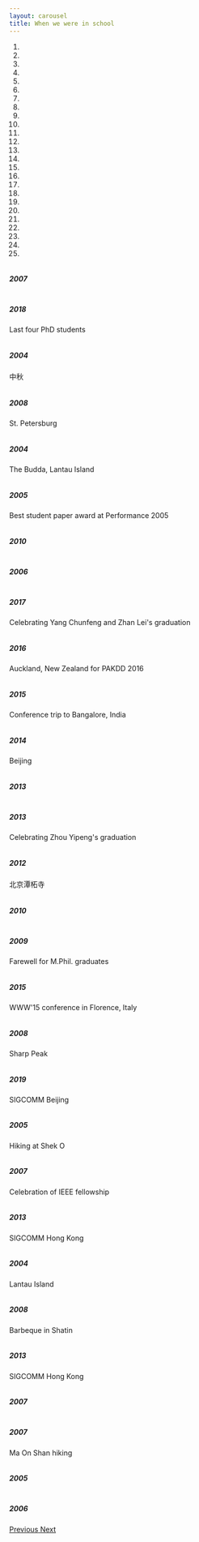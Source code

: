 ```yaml
---
layout: carousel
title: When we were in school
---
```


<div id="carouselExampleIndicators" class="carousel slide" data-ride="carousel">
  <ol class="carousel-indicators">
    <li data-target="#carouselExampleIndicators" data-slide-to="0" class="active"></li>
    <li data-target="#carouselExampleIndicators" data-slide-to="1"></li>
    <li data-target="#carouselExampleIndicators" data-slide-to="2"></li>
    <li data-target="#carouselExampleIndicators" data-slide-to="3"></li>
    <li data-target="#carouselExampleIndicators" data-slide-to="4"></li>
    <li data-target="#carouselExampleIndicators" data-slide-to="5"></li>
    <li data-target="#carouselExampleIndicators" data-slide-to="7"></li>
    <li data-target="#carouselExampleIndicators" data-slide-to="8"></li>
    <li data-target="#carouselExampleIndicators" data-slide-to="9"></li>
    <li data-target="#carouselExampleIndicators" data-slide-to="10"></li>
    <li data-target="#carouselExampleIndicators" data-slide-to="11"></li>
    <li data-target="#carouselExampleIndicators" data-slide-to="12"></li>
    <li data-target="#carouselExampleIndicators" data-slide-to="13"></li>
    <li data-target="#carouselExampleIndicators" data-slide-to="14"></li>
    <li data-target="#carouselExampleIndicators" data-slide-to="15"></li>
    <li data-target="#carouselExampleIndicators" data-slide-to="16"></li>
    <li data-target="#carouselExampleIndicators" data-slide-to="17"></li>
    <li data-target="#carouselExampleIndicators" data-slide-to="18"></li>
    <li data-target="#carouselExampleIndicators" data-slide-to="19"></li>
    <li data-target="#carouselExampleIndicators" data-slide-to="20"></li>
    <li data-target="#carouselExampleIndicators" data-slide-to="21"></li>
    <li data-target="#carouselExampleIndicators" data-slide-to="22"></li>
    <li data-target="#carouselExampleIndicators" data-slide-to="23"></li>
    <li data-target="#carouselExampleIndicators" data-slide-to="24"></li>
    <li data-target="#carouselExampleIndicators" data-slide-to="25"></li>
  </ol>
  <div class="carousel-inner">
    <div class="carousel-item active">
      <img class="d-block w-100" src="images/2007_hongkong_qianwang.jpeg" alt="">
	  <div class="carousel-caption d-none d-md-block">
		<h5>2007</h5>
	  </div>
    </div>
    <div class="carousel-item">
      <img class="d-block w-100" src="images/394f84e165dc2a85d0973904d8fdcd0.jpg" alt="">
	  <div class="carousel-caption d-none d-md-block">
		<h5>2018</h5>
		<p>Last four PhD students</p>
      </div>
    </div>
    <div class="carousel-item">
      <img class="d-block w-100" src="images/200409_CUHK-midautumn.jpg" alt="">
	  <div class="carousel-caption d-none d-md-block">
		<h5>2004</h5>
		<p>中秋</p>
	  </div>
    </div>
    <div class="carousel-item">
      <img class="d-block w-100" src="images/2008_st.petersburg_qianwang.jpeg" alt="">
	  <div class="carousel-caption d-none d-md-block">
		<h5>2008</h5>
		<p>St. Petersburg</p>
      </div>
    </div>
    <div class="carousel-item">
      <img class="d-block w-100" src="images/200411_hongkong_dayushan2_yanhu.jpeg" alt="">
	  <div class="carousel-caption d-none d-md-block">
		<h5>2004</h5>
		<p>The Budda, Lantau Island</p>
      </div>
    </div>
    <div class="carousel-item">
      <img class="d-block w-100" src="images/200510_France_JuanLesPins_joejiang.jpg" alt="">
	  <div class="carousel-caption d-none d-md-block">
		<h5>2005</h5>
		<p>Best student paper award at Performance 2005</p>
      </div>
    </div>
    <div class="carousel-item">
      <img class="d-block w-100" src="images/201010_HK_JianLiu.JPG" alt="">
	  <div class="carousel-caption d-none d-md-block">
		<h5>2010</h5>
      </div>
    </div>
    <div class="carousel-item">
      <img class="d-block w-100" src="images/200607_CUHKgroup.jpeg" alt="">
	  <div class="carousel-caption d-none d-md-block">
		<h5>2006</h5>
      </div>
    </div>
    <div class="carousel-item">
      <img class="d-block w-100" src="images/201711_graduation_dinner_of_YANG_Chunfeng.jpeg" alt="">
	  <div class="carousel-caption d-none d-md-block">
		<h5>2017</h5>
		<p>Celebrating Yang Chunfeng and Zhan Lei's graduation</p>
      </div>
    </div>
    <div class="carousel-item">
      <img class="d-block w-100" src="images/201604_Auckland.jpg" alt="">
	  <div class="carousel-caption d-none d-md-block">
		<h5>2016</h5>
		<p>Auckland, New Zealand for PAKDD 2016</p>
      </div>
    </div>
    <div class="carousel-item">
      <img class="d-block w-100" src="images/201501_India.jpeg" alt="">
	  <div class="carousel-caption d-none d-md-block">
		<h5>2015</h5>
		<p>Conference trip to Bangalore, India</p>
      </div>
    </div>
    <div class="carousel-item">
      <img class="d-block w-100" src="images/201411_Beijing_Jessie2.jpg" alt="">
	  <div class="carousel-caption d-none d-md-block">
		<h5>2014</h5>
		<p>Beijing</p>
      </div>
    </div>
    <div class="carousel-item">
      <img class="d-block w-100" src="images/201312_CUHK_dahmings_office.jpeg" alt="">
	  <div class="carousel-caption d-none d-md-block">
		<h5>2013</h5>
      </div>
    </div>
    <div class="carousel-item">
      <img class="d-block w-100" src="images/201309_graduation_dinner_of_ZHOU_Yipeng.jpeg" alt="">
	  <div class="carousel-caption d-none d-md-block">
		<h5>2013</h5>
		<p>Celebrating Zhou Yipeng's graduation</p>
      </div>
    </div>
    <div class="carousel-item">
      <img class="d-block w-100" src="images/201210_Beijing.jpg" alt="">
	  <div class="carousel-caption d-none d-md-block">
		<h5>2012</h5>
		<p>北京潭柘寺</p>
      </div>
    </div>
    <div class="carousel-item">
      <img class="d-block w-100" src="images/201006_HK_JianLIU.JPG" alt="">
	  <div class="carousel-caption d-none d-md-block">
		<h5>2010</h5>
      </div>
    </div>
    <div class="carousel-item">
      <img class="d-block w-100" src="images/2009_shenzhen_qianwang.jpeg" alt="">
	  <div class="carousel-caption d-none d-md-block">
		<h5>2009</h5>
		<p>Farewell for M.Phil. graduates</p>
      </div>
    </div>
    <div class="carousel-item">
      <img class="d-block w-100" src="images/2015_italy.jpg" alt="">
	  <div class="carousel-caption d-none d-md-block">
		<h5>2015</h5>
		<p>WWW'15 conference in Florence, Italy</p>
      </div>
    </div>
    <div class="carousel-item">
      <img class="d-block w-100" src="images/2008_hongkong_qianwang.jpeg" alt="">
	  <div class="carousel-caption d-none d-md-block">
		<h5>2008</h5>
		<p>Sharp Peak</p>
      </div>
    </div>
    <div class="carousel-item">
      <img class="d-block w-100" src="images/201909-sigcomm.jpg" alt="">
	  <div class="carousel-caption d-none d-md-block">
		<h5>2019</h5>
		<p>SIGCOMM Beijing</p>
      </div>
    </div>
    <div class="carousel-item">
      <img class="d-block w-100" src="images/2005-sheko.jpg" alt="">
	  <div class="carousel-caption d-none d-md-block">
		<h5>2005</h5>
		<p>Hiking at Shek O</p>
      </div>
    </div>
    <div class="carousel-item">
      <img class="d-block w-100" src="images/200712_CUHK_celebration2_yanhu.JPG" alt="">
	  <div class="carousel-caption d-none d-md-block">
		<h5>2007</h5>
		<p>Celebration of IEEE fellowship</p>
      </div>
    </div>
    <div class="carousel-item">
      <img class="d-block w-100" src="images/2013-SIGCOMM.jpg" alt="">
	  <div class="carousel-caption d-none d-md-block">
		<h5>2013</h5>
		<p>SIGCOMM Hong Kong</p>
      </div>
    </div>
    <div class="carousel-item">
      <img class="d-block w-100" src="images/200411_HongKong_LantauIsland_joejiang.JPG" alt="">
	  <div class="carousel-caption d-none d-md-block">
		<h5>2004</h5>
		<p>Lantau Island</p>
      </div>
    </div>
    <div class="carousel-item">
      <img class="d-block w-100" src="images/IMG_4680.JPG" alt="">
	  <div class="carousel-caption d-none d-md-block">
		<h5>2008</h5>
		<p>Barbeque in Shatin</p>
      </div>
    </div>
    <div class="carousel-item">
      <img class="d-block w-100" src="images/IMG_3462.jpeg" alt="">
	  <div class="carousel-caption d-none d-md-block">
		<h5>2013</h5>
		<p>SIGCOMM Hong Kong</p>
      </div>
    </div>
    <div class="carousel-item">
      <img class="d-block w-100" src="images/IMG_3012.JPG" alt="">
	  <div class="carousel-caption d-none d-md-block">
		<h5>2007</h5>
      </div>
    </div>
    <div class="carousel-item">
      <img class="d-block w-100" src="images/IMG_2941.JPG" alt="">
	  <div class="carousel-caption d-none d-md-block">
		<h5>2007</h5>
		<p>Ma On Shan hiking</p>
      </div>
    </div>
    <div class="carousel-item">
      <img class="d-block w-100" src="images/IMG_1577.JPG" alt="">
	  <div class="carousel-caption d-none d-md-block">
		<h5>2005</h5>
      </div>
    </div>
    <div class="carousel-item">
      <img class="d-block w-100" src="images/Students_2006.jpg" alt="">
	  <div class="carousel-caption d-none d-md-block">
		<h5>2006</h5>
      </div>
    </div>
  </div>
  <a class="carousel-control-prev" href="#carouselExampleIndicators" role="button" data-slide="prev">
    <span class="carousel-control-prev-icon" aria-hidden="true"></span>
    <span class="sr-only">Previous</span>
  </a>
  <a class="carousel-control-next" href="#carouselExampleIndicators" role="button" data-slide="next">
    <span class="carousel-control-next-icon" aria-hidden="true"></span>
    <span class="sr-only">Next</span>
  </a>
</div>
